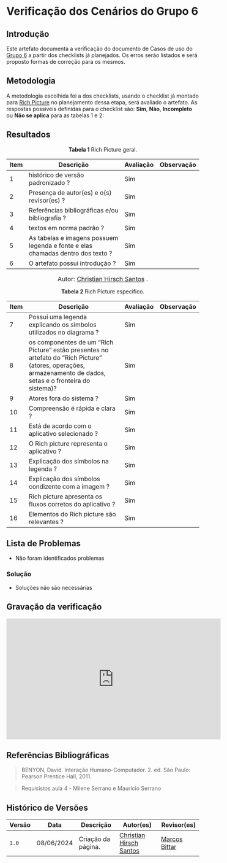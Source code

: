 # Verificação dos Cenários do Grupo 6

## Introdução

Este artefato documenta a verificação do documento de Casos de uso do [Grupo 6](https://requisitos-de-software.github.io/2024.1-Firefox/) a partir dos checklists já planejados. Os erros serão listados e será proposto formas de correção para os mesmos.


## Metodologia

A metodologia escolhida foi a dos checklists, usando o checklist já montado para [Rich Picture](docs/Verificacao/entrega1/planejamento_entr_1.md) no planejamento dessa etapa, será avaliado o artefato. As respostas possíveis definidas para o checklist são:
**Sim**, **Não**, **Incompleto** ou **Não se aplica** para as tabelas 1 e 2:


## Resultados

<font><p style="text-align: center">**Tabela 1**  Rich Picture geral.</p></font>

<center>

| Item   | Descrição                                                                                                                         | Avaliação | Observação |
| ----- | --------------------------------------------------------------------------------------------------------------------------------- | --------- | ---------- |
| 1 |  histórico de versão padronizado ?|    Sim       |                      |
| 2 |     Presença de autor(es) e o(s) revisor(es) ?                       |     Sim                |            |
| 3 |      Referências bibliográficas e/ou bibliografia ?                                 |     Sim      |          |            |
| 4 |      textos em norma padrão ?                                    |         Sim            |            |
| 5 |      As tabelas e imagens possuem legenda e fonte e elas chamadas dentro dos texto ?                                          |  Sim                   |            |
| 6 |      O artefato possui introdução ?                                          |       Sim              |            |

</center>

<font size="3"><p style="text-align: center">Autor: [Christian Hirsch Santos](https://github.com/crstyhs) .</p></font>

<font><p style="text-align: center">**Tabela 2**  Rich Picture especifico.</p></font>

<center>

| Item   | Descrição                                                                                                                         | Avaliação | Observação |
| ----- | --------------------------------------------------------------------------------------------------------------------------------- | ---------  | ---------- |
| 7 |    Possui uma legenda explicando os símbolos utilizados no diagrama ?                                       |        Sim              |            |
| 8 |  os componentes de um “Rich Picture” estão presentes no artefato do “Rich Picture” (atores, operações, armazenamento de dados, setas e o fronteira do sistema)?  |   Sim          |   |
| 9 |      Atores fora do sistema ?                                       |    Sim                 |            |
| 10 |     Compreensão é rápida e clara ?                                          |        Sim             |            |
| 11 |      Está de acordo com o aplicativo selecionado ?                                                    |     Sim     |            |
| 12 |      O Rich picture representa o aplicativo ?                                          |      Sim               |            |
| 13 |      Explicação dos símbolos na legenda ?                                          |      Sim               |          |
| 14 |      Explicação dos símbolos condizente com a imagem ?                                          |     Sim                |            |
| 15 |      Rich picture apresenta os fluxos corretos do aplicativo ?                                          |       Sim              |            |
| 16 |      Elementos do Rich picture são relevantes ?                                          |          Sim           |            |



</center>



## Lista de Problemas 

-  Não foram identificados problemas

### Solução

- Soluções não são necessárias

## Gravação da verificação

<center>

<iframe width="560" height="315" src="https://www.youtube.com/embed/D02hGifBQeE?si=uZNR0yBC46sO5dUP" title="YouTube video player" frameborder="0" allow="accelerometer; autoplay; clipboard-write; encrypted-media; gyroscope; picture-in-picture; web-share" referrerpolicy="strict-origin-when-cross-origin" allowfullscreen></iframe>

</center>


## Referências Bibliográficas

> BENYON, David. Interação Humano-Computador. 2. ed. São Paulo: Pearson Prentice Hall, 2011.

> Requisistos aula 4 - Milene Serrano e Maurício Serrano


## Histórico de Versões

| Versão | Data       | Descrição                                   | Autor(es)                                        | Revisor(es)                                      |
| ------ | ---------- | ------------------------------------------- | ------------------------------------------------ | ------------------------------------------------ |
| `1.0`  | 08/06/2024 | Criação da página.                          | [Christian Hirsch Santos](https://github.com/crstyhs) | [Marcos Bittar](https://github.com/Bittarx) |
